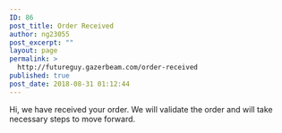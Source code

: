 ```yaml
---
ID: 86
post_title: Order Received
author: ng23055
post_excerpt: ""
layout: page
permalink: >
  http://futureguy.gazerbeam.com/order-received
published: true
post_date: 2018-08-31 01:12:44
---
```

Hi, we have received your order. We will validate the order and will take necessary steps to move forward.